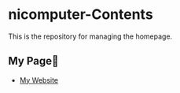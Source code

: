 # nicomputer-Contents
This is the repository for managing the homepage.

## My Page👋
- [My Website](https://nicomputer-github.github.io/nicomputer-Contents/main.html)
